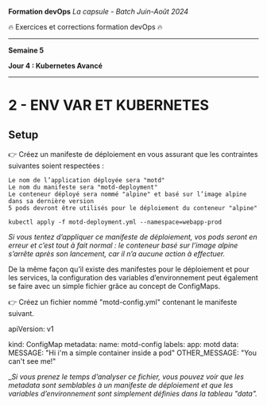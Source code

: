 **Formation devOps**
_La capsule - Batch Juin-Août 2024_

:fire: Exercices et corrections formation devOps :fire:

---

**Semaine 5**

**Jour 4 : Kubernetes Avancé**

---

# 2 - ENV VAR ET KUBERNETES

## Setup

👉 Créez un manifeste de déploiement en vous assurant que les contraintes suivantes soient respectées :


    Le nom de l’application déployée sera "motd"
    Le nom du manifeste sera "motd-deployment"
    Le conteneur déployé sera nommé "alpine" et basé sur l’image alpine dans sa dernière version
    5 pods devront être utilisés pour le déploiement du conteneur "alpine"

```
kubectl apply -f motd-deployment.yml --namespace=webapp-prod
```
_Si vous tentez d’appliquer ce manifeste de déploiement, vos pods seront en erreur et c’est tout à fait normal : le conteneur
basé sur l’image alpine s’arrête après son lancement, car il n’a aucune action à effectuer._


De la même façon qu’il existe des manifestes pour le déploiement et pour les services, la configuration des variables d’environnement peut également se faire avec un simple fichier grâce au concept de ConfigMaps.

👉 Créez un fichier nommé "motd-config.yml" contenant le manifeste suivant.

apiVersion: v1

kind: ConfigMap
metadata:
  name: motd-config
  labels:
    app: motd
data:
  MESSAGE: "Hi i'm a simple container inside a pod"
  OTHER_MESSAGE: "You can't see me!"

__Si vous prenez le temps d’analyser ce fichier, vous pouvez voir que les metadata sont semblables à un manifeste de déploiement et que les variables d’environnement sont simplement définies dans la tableau "data"._


